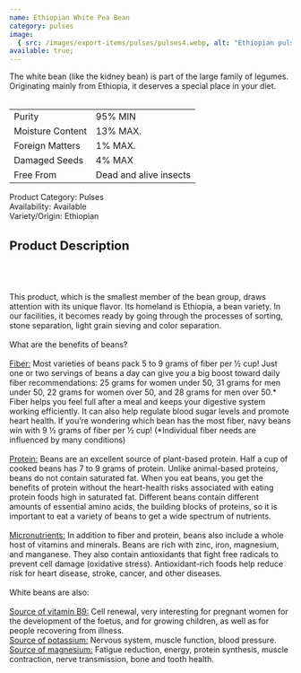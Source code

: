 ```yaml
---
name: Ethiopian White Pea Bean
category: pulses
image:
  { src: /images/export-items/pulses/pulses4.webp, alt: "Ethiopian pulses" }
available: true;
---
```


<div class="description-brief">
<p>
The white bean (like the kidney bean) is part of the large family of legumes. Originating mainly from Ethiopia, it deserves a special place in your diet.
<br><br>
<table class="data-table">
<tr>
<td>Purity</td>
<td>95% MIN</td>
</tr>
<tr>
<td>Moisture Content</td>
<td>13% MAX.</td>
</tr>
<tr>
<td>Foreign Matters</td>
<td>1% MAX.</td>
</tr>
<tr>
<td>Damaged Seeds</td>
<td>4% MAX</td>
</tr>
<tr>
<td>Free From</td>
<td>Dead and alive insects</td>
</tr>
</table>

<span class="fw-semi-bold-200">Product Category</span>: Pulses<br/>
<span class="fw-semi-bold-200">Availability</span>: Available<br/>
<span class="fw-semi-bold-200">Variety/Origin</span>: Ethiopian<br/>

  </p>

</div>

<div class="description-detail">
  <h3 class="fw-semi-bold-200" style="font-size: 22px">Product Description</h3>
  <br/>
  <br/>
  <p> 
This product, which is the smallest member of the bean group, draws attention with its unique flavor. Its homeland is Ethiopia, a bean variety. In our facilities, it becomes ready by going through the processes of sorting, stone separation, light grain sieving and color separation.
<br/><br/>
<span class="fw-bold">What are the benefits of beans?</span>
<br/>
<br/>
<span class="fw-semi-bold-200" style="text-decoration: underline">Fiber:</span> Most varieties of beans pack 5 to 9 grams of fiber per ½ cup! Just one or two servings of beans a day can give you a big boost toward daily fiber recommendations: 25 grams for women under 50, 31 grams for men under 50, 22 grams for women over 50, and 28 grams for men over 50.* Fiber helps you feel full after a meal and keeps your digestive system working efficiently. It can also help regulate blood sugar levels and promote heart health. If you’re wondering which bean has the most fiber, navy beans win with 9 ½ grams of fiber per ½ cup! (*Individual fiber needs are influenced by many conditions)
<br/><br/>
<span class="fw-semi-bold-200" style="text-decoration: underline">Protein:</span> Beans are an excellent source of plant-based protein. Half a cup of cooked beans has 7 to 9 grams of protein. Unlike animal-based proteins, beans do not contain saturated fat. When you eat beans, you get the benefits of protein without the heart-health risks associated with eating protein foods high in saturated fat. Different beans contain different amounts of essential amino acids, the building blocks of proteins, so it is important to eat a variety of beans to get a wide spectrum of nutrients.
<br/><br/>
<span class="fw-semi-bold-200" style="text-decoration: underline">Micronutrients:</span> In addition to fiber and protein, beans also include a whole host of vitamins and minerals. Beans are rich with zinc, iron, magnesium, and manganese. They also contain antioxidants that fight free radicals to prevent cell damage (oxidative stress). Antioxidant-rich foods help reduce risk for heart disease, stroke, cancer, and other diseases.
<br/><br/>
<span class="fw-bold">White beans are also:</span>
<br/>
<br/>
<span style="text-decoration: underline">Source of vitamin B9:</span> Cell renewal, very interesting for pregnant women for the development of the foetus, and for growing children, as well as for people recovering from illness.
<br/>
<span style="text-decoration: underline">Source of potassium:</span> Nervous system, muscle function, blood pressure.
<br/>
<span style="text-decoration: underline">Source of magnesium:</span> Fatigue reduction, energy, protein synthesis, muscle contraction, nerve transmission, bone and tooth health.

  </p>
</div>
